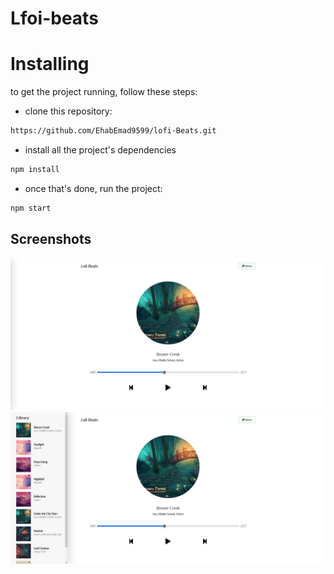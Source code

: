# Lfoi-beats

# Installing
to get the project running, follow these steps:

- clone this repository:

```html
https://github.com/EhabEmad9599/lofi-Beats.git
```
- install all the project's dependencies
``` html
npm install
```
- once  that's done, run the project:

```html
npm start
```

## Screenshots 

<img src="https://github.com/EhabEmad9599/lofi-Beats/blob/main/1.png">
<img src="https://github.com/EhabEmad9599/lofi-Beats/blob/main/2.png">
